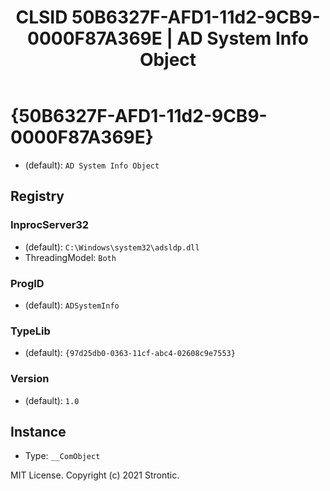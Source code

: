 ﻿---
title: "CLSID 50B6327F-AFD1-11d2-9CB9-0000F87A369E | AD System Info Object"
excerpt: What is COM-Object CLSID 50B6327F-AFD1-11d2-9CB9-0000F87A369E?
---

# {50B6327F-AFD1-11d2-9CB9-0000F87A369E}

* (default): `AD System Info Object`

## Registry


### InprocServer32

* (default): `C:\Windows\system32\adsldp.dll`
* ThreadingModel: `Both`

### ProgID

* (default): `ADSystemInfo`

### TypeLib

* (default): `{97d25db0-0363-11cf-abc4-02608c9e7553}`

### Version

* (default): `1.0`

## Instance

* Type: `__ComObject`

MIT License. Copyright (c) 2021 Strontic.


